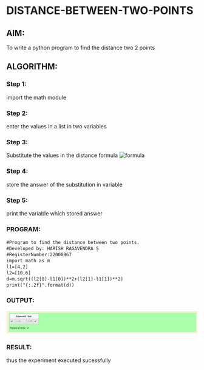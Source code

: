 # DISTANCE-BETWEEN-TWO-POINTS

## AIM:
To write a python program to find the distance two 2 points
## ALGORITHM:
### Step 1: 
import the math module
### Step 2: 
enter the values in a list in two variables
### Step 3: 
Substitute the values in the distance formula  ![formula](formula.JPG)
### Step 4: 
store the answer of the substitution in variable
### Step 5: 
print the variable which stored answer
### PROGRAM:
  ```
  #Program to find the distance between two points.
#Developed by: HARISH RAGAVENDRA S
#RegisterNumber:22008967
import math as m
l1=[4,2]
l2=[10,6]
d=m.sqrt((l2[0]-l1[0])**2+(l2[1]-l1[1])**2)
print("{:.2f}".format(d))
  ```


### OUTPUT:
![output!](distanceoutput.png)
### RESULT:
thus the experiment executed sucessfully
